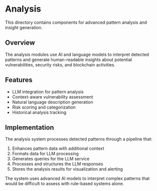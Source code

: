 # Analysis

This directory contains components for advanced pattern analysis and insight generation.

## Overview

The analysis modules use AI and language models to interpret detected patterns and generate human-readable insights about potential vulnerabilities, security risks, and blockchain activities.

## Features

- LLM integration for pattern analysis
- Context-aware vulnerability assessment
- Natural language description generation
- Risk scoring and categorization
- Historical analysis tracking

## Implementation

The analysis system processes detected patterns through a pipeline that:

1. Enhances pattern data with additional context
2. Formats data for LLM processing
3. Generates queries for the LLM service
4. Processes and structures the LLM responses
5. Stores the analysis results for visualization and alerting

The system uses advanced AI models to interpret complex patterns that would be difficult to assess with rule-based systems alone.
